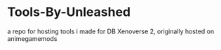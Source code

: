 # Tools-By-Unleashed
a repo for hosting tools i made for DB Xenoverse 2, originally hosted on animegamemods
